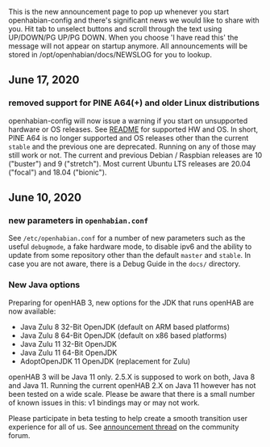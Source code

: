This is the new announcement page to pop up whenever you start openhabian-config and there's significant news we would like to share with you.
Hit tab to unselect buttons and scroll through the text using UP/DOWN/PG UP/PG DOWN.
When you choose 'I have read this' the message will not appear on startup anymore.
All announcements will be stored in /opt/openhabian/docs/NEWSLOG for you to lookup.

## June 17, 2020
### removed support for PINE A64(+) and older Linux distributions
openhabian-config will now issue a warning if you start on unsupported hardware or OS releases.
See [README](README.md) for supported HW and OS.
In short, PINE A64 is no longer supported and OS releases other than the current `stable` and the previous one are deprecated.
Running on any of those may still work or not.
The current and previous Debian / Raspbian releases are 10 ("buster") and 9 ("stretch"). Most current Ubuntu LTS releases are 20.04 ("focal") and 18.04 ("bionic").

## June 10, 2020
### new parameters in `openhabian.conf`
See `/etc/openhabian.conf` for a number of new parameters such as the useful `debugmode`, a fake hardware mode, to disable ipv6 and the ability to update from some repository other than the default `master` and `stable`.
In case you are not aware, there is a Debug Guide in the `docs/` directory.

### New Java options
Preparing for openHAB 3, new options for the JDK that runs openHAB are now available:

 - Java Zulu 8 32-Bit OpenJDK (default on ARM based platforms)
 - Java Zulu 8 64-Bit OpenJDK (default on x86 based platforms)
 - Java Zulu 11 32-Bit OpenJDK
 - Java Zulu 11 64-Bit OpenJDK
 - AdoptOpenJDK 11 OpenJDK (replacement for Zulu)

openHAB 3 will be Java 11 only.  2.5.X is supposed to work on both, Java 8 and Java 11.
Running the current openHAB 2.X on Java 11 however has not been tested on a wide scale.
Please be aware that there is a small number of known issues in this: v1 bindings may or may not work.

Please participate in beta testing to help create a smooth transition user experience for all of us.
See [announcement thread](https://community.openhab.org/t/Java-testdrive/99827) on the community forum.
